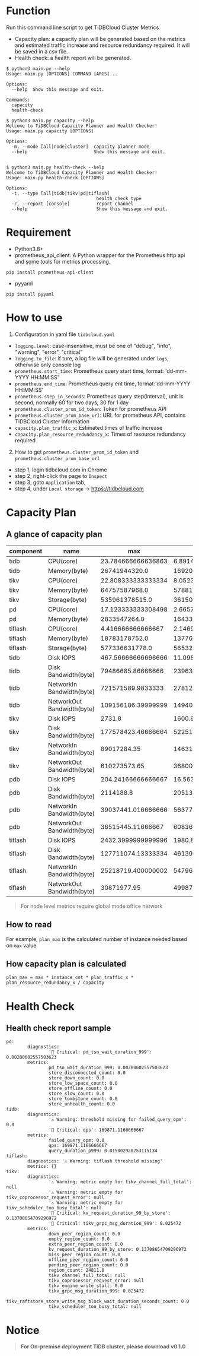 # Function
Run this command line script to get TiDBCloud Cluster Metrics
- Capacity plan: a capacity plan will be generated based on the metrics and estimated traffic increase and resource redundancy required.
It will be saved in a csv file.
- Health check: a health report will be generated.
```shell
$ python3 main.py --help
Usage: main.py [OPTIONS] COMMAND [ARGS]...

Options:
  --help  Show this message and exit.

Commands:
  capacity
  health-check

$ python3 main.py capacity --help
Welcome to TiDBCloud Capacity Planner and Health Checker!
Usage: main.py capacity [OPTIONS]

Options:
  -m, --mode [all|node|cluster]  capacity planner mode
  --help                         Show this message and exit.


$ python3 main.py health-check --help
Welcome to TiDBCloud Capacity Planner and Health Checker!
Usage: main.py health-check [OPTIONS]

Options:
  -t, --type [all|tidb|tikv|pd|tiflash]
                                  health check type
  -r, --report [console]          report channel
  --help                          Show this message and exit.

```


# Requirement
- Python3.8+
- prometheus_api_client: A Python wrapper for the Prometheus http api and some tools for metrics processing.
```shell
pip install prometheus-api-client
```
- pyyaml
```shell
pip install pyyaml
```

# How to use
1. Configuration in yaml file `tidbcloud.yaml` 
- `logging.level`: case-insensitive, must be one of "debug", "info", "warning", "error", "critical" 
- `logging.to_file`: if ture, a log file will be generated under `logs`, otherwise only console log  
- `prometheus.start_time`: Prometheus query start time, format: 'dd-mm-YYYY HH:MM:SS'
- `prometheus.end_time`: Prometheus query ent time, format:'dd-mm-YYYY HH:MM:SS'
- `prometheus.step_in_seconds`: Prometheus query step(interval), unit is second, normally 60 for two days, 30 for 1 day
- `prometheus.cluster_prom_id_token`: Token for prometheus API
- `prometheus.cluster_prom_base_url`: URL for prometheus API, contains TiDBCloud Cluster information
- `capacity.plan_traffic_x`: Estimated times of traffic increase 
- `capacity.plan_resource_redundancy_x`: Times of resource redundancy required

2. How to get `prometheus.cluster_prom_id_token` and `prometheus.cluster_prom_base_url`
- step 1, login tidbcloud.com in Chrome
- step 2, right-click the page to `Inspect`
- step 3, goto `Application` tab, 
- step 4, under `Local storage` -> https://tidbcloud.com

# Capacity Plan
## A glance of capacity plan
|component|name                      |max               |average           |percentile_50.0    |percentile_75.0   |percentile_80.0   |percentile_85.0   |percentile_90.0   |percentile_95.0   |percentile_99.0   |percentile_99.9   |capacity     |instance_cnt|plan_max           |plan_average         |plan_percentile_50.0 |plan_percentile_75.0 |plan_percentile_80.0 |plan_percentile_85.0 |plan_percentile_90.0 |plan_percentile_95.0|plan_percentile_99.0|plan_percentile_99.9|
|---------|--------------------------|------------------|------------------|-------------------|------------------|------------------|------------------|------------------|------------------|------------------|------------------|-------------|------------|-------------------|---------------------|---------------------|---------------------|---------------------|---------------------|---------------------|--------------------|--------------------|--------------------|
|tidb     |CPU(core)                 |23.784666666636863|6.891452040305764 |6.4966666666169965 |10.47533333338797 |11.068000000038495|11.763333333283663|12.577333333343267|13.587733333359147|15.136666666684672|16.846442666622035|32           |64          |190.2773333330949  |55.13161632244611    |51.97333333293597    |83.80266666710376    |88.54400000030796    |94.1066666662693     |100.61866666674614   |108.70186666687317  |121.09333333347737  |134.77154133297628  |
|tidb     |Memory(byte)              |26741944320.0     |16920691356.352173|17130733568.0      |17670386688.0     |17807736012.8     |17977865420.8     |18201889587.2     |18560214425.6     |19336546385.92    |20367362531.32808 |66206752768  |64          |103.40240926645895 |65.4268153341575     |66.23898031633485    |68.32564357867768    |68.85672878794647    |69.5145639275223     |70.38079258548662    |71.766318302959     |74.76814173535634   |78.75397282042981   |
|tikv     |CPU(core)                 |22.808333333333334|8.052314804191548 |8.275              |11.416666666666666|11.866666666666667|12.341666666666667|12.866666666666667|13.608333333333333|14.95             |16.51653333333355 |32           |60          |171.0625           |60.39236103143661    |62.0625              |85.625               |89.0                 |92.5625              |96.5                 |102.0625            |112.125             |123.87400000000162  |
|tikv     |Memory(byte)              |64757587968.0     |57881447840.94151 |63778476032.0      |64016157696.0     |64063688704.0     |64117889433.6     |64183327129.6     |64278327705.6     |64428602900.48    |64577265741.824005|132135682048 |60          |117.62016793218831 |105.13093258775989   |115.84179239427237   |116.27349712743657   |116.35982840255616   |116.45827399198653   |116.57712945022902   |116.74968040608452  |117.02262747240458  |117.29264599707227  |
|tikv     |Storage(byte)             |535961378515.0    |361504338289.31384|442307236902.0     |470968634179.0    |482489093109.0    |492801961876.0    |502209251350.0    |512172191227.0    |523254653903.0    |529922350440.00024|2113559478272|60          |60.859763903481756 |41.04972776085263    |50.22510033323925    |53.47967415394095    |54.78785127013951    |55.95890348301766    |57.027124887227146   |58.15844179364083   |59.4168833324683    |60.174017061294514  |
|pd       |CPU(core)                 |17.123333333308498|2.6657532407407603|0.15333333333255722|6.595666666639348 |6.871333333353202 |7.055533333343143 |7.275400000053148 |10.008633333342152|15.028153333337379|16.661665333331644|32           |3           |6.421249999990687  |0.9996574652777851   |0.05749999999970896  |2.4733749999897556   |2.5767500000074506   |2.6458250000036787   |2.7282750000199307   |3.7532375000033067  |5.635557500001517   |6.248124499999367   |
|pd       |Memory(byte)              |2833547264.0      |1643391174.162963 |1124302848.0       |2654711808.0      |2679431168.0      |2727464960.0      |2745749504.0      |2780340224.0      |2796290744.32     |2815262720.0      |66206752768  |3           |0.5135815569621867 |0.2978652972010318   |0.2037803337565435   |0.48116756016762935  |0.48564795389784976  |0.4943540976052722   |0.497668178402572    |0.5039377600184314  |0.5068287981049951  |0.5102674761648869  |
|tiflash  |CPU(core)                 |4.416666666666667 |2.146923225308642 |2.1083333333333334 |2.4583333333333335|2.558333333333333 |2.6666666666666665|2.825             |3.0416666666666665|3.4583333333333335|4.08101666666668  |32           |3           |1.65625            |0.8050962094907408   |0.790625             |0.921875             |0.9593749999999999   |1.0                  |1.0593750000000002   |1.140625            |1.296875            |1.530381250000005   |
|tiflash  |Memory(byte)              |18783178752.0     |13776136496.82963 |13647306752.0      |14205965312.0     |14349398016.000002|14542488780.8     |14804665139.2     |15265175961.599998|16246958653.44001 |17866946875.39206 |267057463296 |3           |0.8440061634756644 |0.6190189778696653   |0.6132301228461976   |0.6383329701407874   |0.6447779967158069   |0.6534543660222575   |0.6652350377247853   |0.6859276998979257  |0.7300432702200399  |0.8028360632897394  |
|tiflash  |Storage(byte)             |577336631778.0    |565327623219.5511 |564687437622.5     |569220174264.5    |570198602871.6    |571012189417.9    |571916048319.0    |572727655758.1    |574149121927.7    |575365797786.477  |1585119989760|3           |4.370672016056628  |4.279758959863824    |4.274912495738558    |4.309227147030184    |4.31663424766676     |4.322793427172836    |4.329636004948188    |4.33578020181159    |4.346541276143751   |4.3557520049211575  |
|tidb     |Disk IOPS                 |467.56666666666666|11.098697260468551|10.483333333333333 |11.5              |11.891666666666667|12.366666666666667|12.841666666666667|13.416666666666666|17.025749999999974|110.29567500000084|40000        |64          |2.992426666666667  |0.07103166246699873  |0.06709333333333332  |0.0736               |0.07610666666666667  |0.07914666666666667  |0.08218666666666667  |0.08586666666666666 |0.10896479999999983 |0.7058923200000053  |
|tidb     |Disk Bandwidth(byte)      |79486685.86666666 |239634.35369328497|109324.8           |141436.8          |152755.2          |171619.62666666662|216119.0400000008 |407847.4666666666 |1418572.4159999895|20195406.711474445|1245184000   |64          |16.341835087719296 |0.04926693126917865  |0.022476315789473685 |0.029078289473684207 |0.03140526315789474  |0.035283640350877186 |0.0444323684210528   |0.0838502192982456  |0.29164728947368207 |4.152016182457739   |
|tidb     |NetworkIn Bandwidth(byte) |721571589.9833333 |27812681.373172816|17402588.81666667  |39020371.479166664|45927429.45666666 |54322016.234166645|65899973.45000005 |85512609.18749997 |132907427.57933328|239396503.55442265|1610612736   |64          |114.69071546925439 |4.420706649330905    |2.766066998905606    |6.2021210160520335   |7.299968315230475    |8.634251949654681    |10.474518688519803   |13.591863185167307  |21.125066690338972  |38.051049479551736  |
|tidb     |NetworkOut Bandwidth(byte)|109156186.39999999|14940615.595263155|14426000.933333334 |21817573.53333333 |23120781.346666668|24554338.02416666 |26289229.68166667 |28942049.474999998|40539531.13066665 |68605984.56516692 |1610612736   |64          |17.349908574422198 |2.3747468940835246   |2.2929510964287654   |3.467809920840793    |3.6749492242601183   |3.9028069216675214   |4.1785605242517265   |4.600214874744415   |6.443584939744735   |10.904627571927216  |
|tikv     |Disk IOPS                 |2731.8            |1600.941560132902 |1686.7083333333335 |1799.4708333333333|1827.6350000000002|1862.6433333333332|1911.71           |1989.7924999999998|2111.456999999999 |2340.291233333337 |40000        |60          |16.3908            |9.605649360797411    |10.120250000000002   |10.796825            |10.965810000000001   |11.175859999999998   |11.470260000000001   |11.938754999999999  |12.668741999999995  |14.041747400000022  |
|tikv     |Disk Bandwidth(byte)      |177578423.46666664|52251039.23717693 |56854656.0         |70412072.53333333 |73642921.81333335 |77325027.84       |81805142.18666667 |87842415.36       |100117152.5973333 |121224877.07306707|1245184000   |60          |34.22692680921052  |10.07100108652413    |10.958314144736843   |13.571405838815789   |14.194128125000004   |14.903826809210528   |15.767335690789473   |16.93097541118421   |19.29684016447368   |23.36519783223692   |
|tikv     |NetworkIn Bandwidth(byte) |89017284.35       |14631376.639736388|14266203.9         |20065022.108333334|21117279.176666666|22303078.026666667|23856447.096666664|26557750.6        |37704011.943333186|58618524.251466826|1610612736   |60          |13.264609031379223 |2.1802450179660897   |2.125830039381981    |2.9899212879439196   |3.146719809869925    |3.323417607943217    |3.5548876369992883   |3.957413226366043   |5.618335596223651   |8.734840788165751   |
|tikv     |NetworkOut Bandwidth(byte)|610273573.65      |36800260.63627839 |25660910.583333332 |48946311.40833333 |57989962.74       |69362410.76333334 |84993119.1433333  |108843962.25833325|157566252.0966662 |267867539.45127594|1610612736   |60          |90.9378489330411   |5.48366615716791     |3.823773649831613    |7.293568761398395    |8.641177824139595    |10.335804635783036   |12.664961687227086   |16.219014265884944  |23.47920121202859   |39.915373839628096  |
|pdb      |Disk IOPS                 |204.24166666666667|16.563721099047033|10.55              |21.041666666666664|21.708333333333332|22.366666666666667|23.575833333333335|34.476249999999986|68.61750000000004 |162.06711666666675|40000        |3           |0.0612725          |0.00496911632971411  |0.0031650000000000003|0.0063124999999999995|0.0065125            |0.00671              |0.007072750000000001 |0.010342874999999994|0.02058525000000001 |0.04862013500000003 |
|pdb      |Disk Bandwidth(byte)      |2114188.8         |205138.40760609633|72142.93333333333  |318773.3333333334 |339725.6533333333 |362276.26666666666|396188.5866666667 |981537.7066666667 |1133308.2026666673|1841979.5200000098|1245184000   |3           |0.02037471217105263|0.0019769454885969913|0.000695250822368421 |0.003072060032894737 |0.0032739802631578945|0.0034913034539473687|0.0038181208881578957|0.009459206414473684|0.010921838404605269|0.01775139597039483 |
|pdb      |NetworkIn Bandwidth(byte) |39037441.016666666|5637797.400659997 |600457.975         |14511753.454166666|15485324.030000001|15874992.755833333|16292030.848333333|17209804.14583333 |24901563.423500016|29617194.922616865|1610612736   |3           |0.29085160059233506|0.04200486392274497  |0.004473760537803173 |0.1081209887129565   |0.11537465475499631  |0.11827791300291816  |0.1213850889230768   |0.12822303284580505 |0.18553110527619732 |0.22066529782576014 |
|pdb      |NetworkOut Bandwidth(byte)|36515445.11666667 |6083618.387593778 |267739.7166666667  |16286233.104166666|17456376.450000003|17864665.948333334|18336149.77       |19826134.20083333 |27210716.633666668|30449632.54978338 |1610612736   |3           |0.2720612668742736 |0.04532648911769523  |0.00199481633802255  |0.12134189236288269  |0.13006013967096808  |0.13310213348517816  |0.1366149616986513   |0.14771621078873673 |0.20273563737918934 |0.22686744145887627 |
|tiflash  |Disk IOPS                 |2432.3999999999996|1980.8632012226217|2009.8708333333334 |2105.039583333333 |2124.6116666666667|2147.8479166666666|2179.5            |2226.8875000000003|2285.4057500000004|2376.089483333339 |40000        |3           |0.7297199999999999 |0.5942589603667865   |0.60296125           |0.631511875          |0.6373835            |0.644354375          |0.65385              |0.6680662500000001  |0.6856217250000002  |0.7128268450000018  |
|tiflash  |Disk Bandwidth(byte)      |127711074.13333334|46139117.60294602 |44310118.400000006 |61630208.00000001 |66574980.266666666|70807158.18666667 |74966400.42666668 |81943101.01333332 |88969590.95466669 |113195749.41013435|1245184000   |3           |1.2307682154605264 |0.44464867138941094  |0.4270223684210527   |0.5939383223684211   |0.6415917351973685   |0.6823777837171052   |0.7224609416118422   |0.7896963116776314  |0.8574115082236845  |1.0908821450657993  |
|tiflash  |NetworkIn Bandwidth(byte) |25218719.400000002|5479655.264724445 |4197687.066666666  |6883541.754166666 |7875524.610000003 |8889669.059999999 |10329853.090000002|13345982.555      |18301372.35050001 |21961515.843933348|1610612736   |3           |0.18789410144090654|0.04082661319318745  |0.031275205810864765 |0.051286382631709176 |0.05867723084986212  |0.06623319581151008  |0.07696340300142766  |0.0994353186711669  |0.1363558497317136  |0.16362604382584503 |
|tiflash  |NetworkOut Bandwidth(byte)|30871977.95       |4998730.973810626 |3221239.5166666666 |6484757.5875      |7643299.823333334 |9051939.528333332 |10739699.711666668|13705309.657499999|19115213.09033334 |26575713.058033533|1610612736   |3           |0.23001415990293025|0.037243448002715604 |0.02400010464092096  |0.04831520905718208  |0.05694702136019866  |0.06744220501432815  |0.0800169982885321   |0.10211251420900225 |0.14241943575690194 |0.19800449205959988 |

>For node level metrics require global mode office network

## How to read
For example, `plan_max` is the calculated number of instance needed based on `max` value  

## How capacity plan is calculated 
```plan_max = max * instance_cnt * plan_traffic_x * plan_resource_redundancy_x / capacity ```

# Health Check
## Health check report sample
```shell
pd:
        diagnostics:
                '🚨 Critical: pd_tso_wait_duration_999': 0.00280602557503623
        metrics:
                pd_tso_wait_duration_999: 0.00280602557503623
                store_disconnected_count: 0.0
                store_down_count: 0.0
                store_low_space_count: 0.0
                store_offline_count: 0.0
                store_slow_count: 0.0
                store_tombstone_count: 0.0
                store_unhealth_count: 0.0
tidb:
        diagnostics:
                '⚠️ Warning: threshold missing for failed_query_opm': 0.0
                '🚨 Critical: qps': 169871.1166666667
        metrics:
                failed_query_opm: 0.0
                qps: 169871.1166666667
                query_duration_p999: 0.015002920253115134
tiflash:
        diagnostics: '⚠️ Warning: tiflash threshold missing'
        metrics: {}
tikv:
        diagnostics:
                '⚠️ Warning: metric empty for tikv_channel_full_total': null
                '⚠️ Warning: metric empty for tikv_coprocessor_request_error': null
                '⚠️ Warning: metric empty for tikv_scheduler_too_busy_total': null
                '🚨 Critical: kv_request_duration_99_by_store': 0.13708654709296972
                '🚨 Critical: tikv_grpc_msg_duration_999': 0.025472
        metrics:
                down_peer_region_count: 0.0
                empty_region_count: 0.0
                extra_peer_region_count: 0.0
                kv_request_duration_99_by_store: 0.13708654709296972
                miss_peer_region_count: 0.0
                offline_peer_region_count: 0.0
                pending_peer_region_count: 0.0
                region_count: 24811.0
                tikv_channel_full_total: null
                tikv_coprocessor_request_error: null
                tikv_engine_write_stall: 0.0
                tikv_grpc_msg_duration_999: 0.025472
                tikv_raftstore_store_write_msg_block_wait_duration_seconds_count: 0.0
                tikv_scheduler_too_busy_total: null
```

# Notice
>**For On-premise deployment TiDB cluster, please download v0.1.0**


